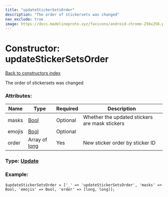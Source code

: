 ```yaml
---
title: "updateStickerSetsOrder"
description: "The order of stickersets was changed"
nav_exclude: true
image: https://docs.madelineproto.xyz/favicons/android-chrome-256x256.png
---
```

# Constructor: updateStickerSetsOrder  
[Back to constructors index](/API_docs/constructors/index.html)



The order of stickersets was changed

### Attributes:

| Name     |    Type       | Required | Description |
|----------|---------------|----------|-------------|
|masks|[Bool](/API_docs/types/Bool.html) | Optional|Whether the updated stickers are mask stickers|
|emojis|[Bool](/API_docs/types/Bool.html) | Optional|
|order|Array of [long](/API_docs/types/long.html) | Yes|New sticker order by sticker ID|



### Type: [Update](/API_docs/types/Update.html)


### Example:

```
$updateStickerSetsOrder = ['_' => 'updateStickerSetsOrder', 'masks' => Bool, 'emojis' => Bool, 'order' => [long, long]];
```  
